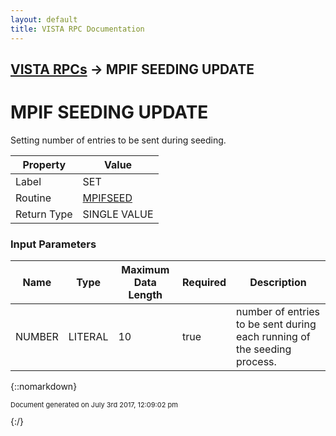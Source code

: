 ```yaml
---
layout: default
title: VISTA RPC Documentation
---
```


## [VISTA RPCs](TableOfContents) &#8594; MPIF SEEDING UPDATE
# MPIF SEEDING UPDATE

Setting number of entries to be sent during seeding.

Property | Value
--- | ---
Label | SET
Routine | [MPIFSEED](http://code.osehra.org/dox/Routine_MPIFSEED_source.html)
Return Type | SINGLE VALUE


### Input Parameters

Name | Type | Maximum Data Length | Required | Description
--- | --- | --- | --- | ---
NUMBER | LITERAL | 10 | true | number of entries to be sent during each running of the seeding process.



{::nomarkdown} <br/><p style="font-size: 11px">Document generated on July 3rd 2017, 12:09:02 pm</p>{:/}